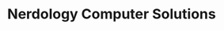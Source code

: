 ---
title: "Nerdology Computer Solutions"
url: /gibbsboro/nerdology-computer-solutions/
shop: computer
---